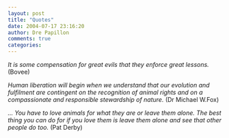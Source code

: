 ```yaml
---
layout: post
title: "Quotes"
date: 2004-07-17 23:16:20
author: Dre Papillon
comments: true
categories: 
---
```



*It is some compensation for great evils that they enforce great lessons.*  (Bovee)

*Human liberation will begin when we understand that our evolution and fulfilment are contingent on the
recognition of animal rights and on a compassionate and responsible stewardship of nature.*  (Dr Michael W.Fox) 

*... You have to love animals for what they are or leave them alone. The best thing you can do for if
you love them is leave them alone and see that other people do too.*  (Pat Derby) 